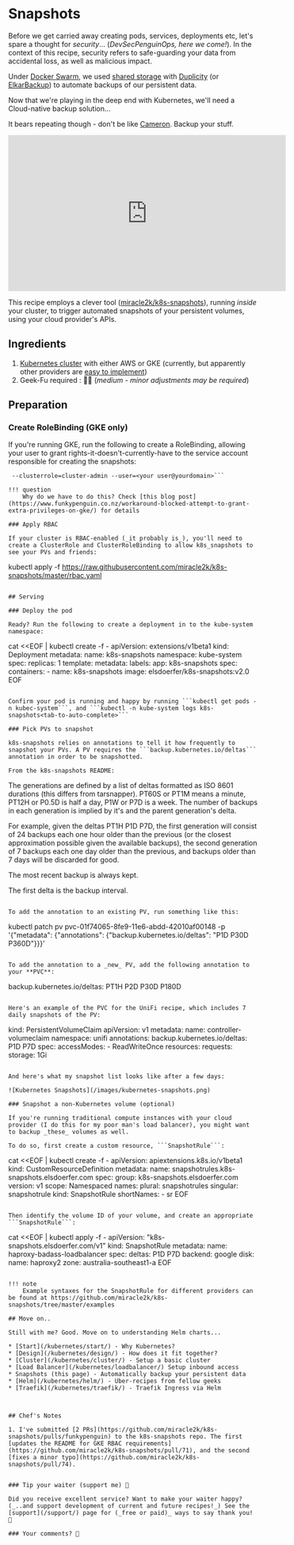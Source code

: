 # Snapshots

Before we get carried away creating pods, services, deployments etc, let's spare a thought for _security_... (_DevSecPenguinOps, here we come!_). In the context of this recipe, security refers to safe-guarding your data from accidental loss, as well as malicious impact.

Under [Docker Swarm](/ha-docker-swarm/design/), we used [shared storage](/ha-docker-swarm/shared-storage-ceph/) with [Duplicity](/recipes/duplicity/) (or [ElkarBackup](recipes/elkarbackup/)) to automate backups of our persistent data.

Now that we're playing in the deep end with Kubernetes, we'll need a Cloud-native backup solution...

It bears repeating though - don't be like [Cameron](http://haltandcatchfire.wikia.com/wiki/Cameron_Howe). Backup your stuff.

<iframe width="560" height="315" src="https://www.youtube.com/embed/1UtFeMoqVHQ" frameborder="0" allow="accelerometer; autoplay; encrypted-media; gyroscope; picture-in-picture" allowfullscreen></iframe>

This recipe employs a clever tool ([miracle2k/k8s-snapshots](https://github.com/miracle2k/k8s-snapshots)), running _inside_ your cluster, to trigger automated snapshots of your persistent volumes, using your cloud provider's APIs.

## Ingredients

1. [Kubernetes cluster](/kubernetes/cluster/) with either AWS or GKE (currently, but apparently other providers are [easy to implement](https://github.com/miracle2k/k8s-snapshots/blob/master/k8s_snapshots/backends/abstract.py))
2. Geek-Fu required : 🐒🐒 (_medium - minor adjustments may be required_)

## Preparation

### Create RoleBinding (GKE only)

If you're running GKE, run the following to create a RoleBinding, allowing your user to grant rights-it-doesn't-currently-have to the service account responsible for creating the snapshots:

```kubectl create clusterrolebinding your-user-cluster-admin-binding \
 --clusterrole=cluster-admin --user=<your user@yourdomain>```

!!! question
    Why do we have to do this? Check [this blog post](https://www.funkypenguin.co.nz/workaround-blocked-attempt-to-grant-extra-privileges-on-gke/) for details

### Apply RBAC

If your cluster is RBAC-enabled (_it probably is_), you'll need to create a ClusterRole and ClusterRoleBinding to allow k8s_snapshots to see your PVs and friends:

```
kubectl apply -f https://raw.githubusercontent.com/miracle2k/k8s-snapshots/master/rbac.yaml
```

## Serving

### Deploy the pod

Ready? Run the following to create a deployment in to the kube-system namespace:

```
cat <<EOF | kubectl create -f -
apiVersion: extensions/v1beta1
kind: Deployment
metadata:
  name: k8s-snapshots
  namespace: kube-system
spec:
  replicas: 1
  template:
    metadata:
      labels:
        app: k8s-snapshots
    spec:
      containers:
      - name: k8s-snapshots
        image: elsdoerfer/k8s-snapshots:v2.0
EOF
```

Confirm your pod is running and happy by running ```kubectl get pods -n kubec-system```, and ```kubectl -n kube-system logs k8s-snapshots<tab-to-auto-complete>```

### Pick PVs to snapshot

k8s-snapshots relies on annotations to tell it how frequently to snapshot your PVs. A PV requires the ```backup.kubernetes.io/deltas``` annotation in order to be snapshotted.

From the k8s-snapshots README:

```
The generations are defined by a list of deltas formatted as ISO 8601 durations (this differs from tarsnapper). PT60S or PT1M means a minute, PT12H or P0.5D is half a day, P1W or P7D is a week. The number of backups in each generation is implied by it's and the parent generation's delta.

For example, given the deltas PT1H P1D P7D, the first generation will consist of 24 backups each one hour older than the previous (or the closest approximation possible given the available backups), the second generation of 7 backups each one day older than the previous, and backups older than 7 days will be discarded for good.

The most recent backup is always kept.

The first delta is the backup interval.
```

To add the annotation to an existing PV, run something like this:

```
kubectl patch pv pvc-01f74065-8fe9-11e6-abdd-42010af00148 -p \
  '{"metadata": {"annotations": {"backup.kubernetes.io/deltas": "P1D P30D P360D"}}}'
```

To add the annotation to a _new_ PV, add the following annotation to your **PVC**:

```
backup.kubernetes.io/deltas: PT1H P2D P30D P180D
```

Here's an example of the PVC for the UniFi recipe, which includes 7 daily snapshots of the PV:

```
kind: PersistentVolumeClaim
apiVersion: v1
metadata:
  name: controller-volumeclaim
  namespace: unifi
  annotations:
    backup.kubernetes.io/deltas: P1D P7D
spec:
  accessModes:
    - ReadWriteOnce
  resources:
    requests:
      storage: 1Gi
```

And here's what my snapshot list looks like after a few days:

![Kubernetes Snapshots](/images/kubernetes-snapshots.png)

### Snapshot a non-Kubernetes volume (optional)

If you're running traditional compute instances with your cloud provider (I do this for my poor man's load balancer), you might want to backup _these_ volumes as well.

To do so, first create a custom resource, ```SnapshotRule```:

```
cat <<EOF | kubectl create -f -
apiVersion: apiextensions.k8s.io/v1beta1
kind: CustomResourceDefinition
metadata:
  name: snapshotrules.k8s-snapshots.elsdoerfer.com
spec:
  group: k8s-snapshots.elsdoerfer.com
  version: v1
  scope: Namespaced
  names:
    plural: snapshotrules
    singular: snapshotrule
    kind: SnapshotRule
    shortNames:
    - sr
EOF
```

Then identify the volume ID of your volume, and create an appropriate ```SnapshotRule```:

```
cat <<EOF | kubectl apply -f -
apiVersion: "k8s-snapshots.elsdoerfer.com/v1"
kind: SnapshotRule
metadata:
  name: haproxy-badass-loadbalancer
spec:
  deltas: P1D P7D
  backend: google
  disk:
     name: haproxy2
     zone: australia-southeast1-a
EOF
```

!!! note
    Example syntaxes for the SnapshotRule for different providers can be found at https://github.com/miracle2k/k8s-snapshots/tree/master/examples

## Move on..

Still with me? Good. Move on to understanding Helm charts...

* [Start](/kubernetes/start/) - Why Kubernetes?
* [Design](/kubernetes/design/) - How does it fit together?
* [Cluster](/kubernetes/cluster/) - Setup a basic cluster
* [Load Balancer](/kubernetes/loadbalancer/) Setup inbound access
* Snapshots (this page) - Automatically backup your persistent data
* [Helm](/kubernetes/helm/) - Uber-recipes from fellow geeks
* [Traefik](/kubernetes/traefik/) - Traefik Ingress via Helm



## Chef's Notes

1. I've submitted [2 PRs](https://github.com/miracle2k/k8s-snapshots/pulls/funkypenguin) to the k8s-snapshots repo. The first [updates the README for GKE RBAC requirements](https://github.com/miracle2k/k8s-snapshots/pull/71), and the second [fixes a minor typo](https://github.com/miracle2k/k8s-snapshots/pull/74).


### Tip your waiter (support me) 👏

Did you receive excellent service? Want to make your waiter happy? (_..and support development of current and future recipes!_) See the [support](/support/) page for (_free or paid)_ ways to say thank you! 👏

### Your comments? 💬

